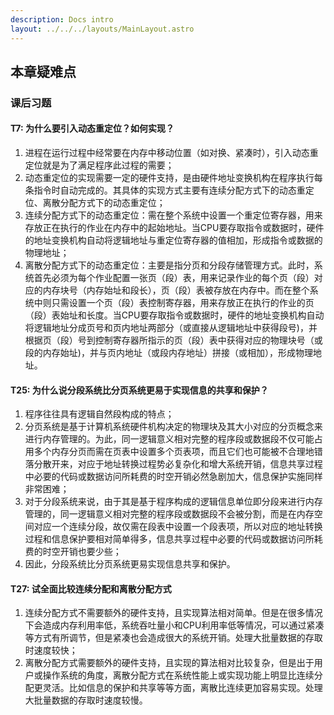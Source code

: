 ```yaml
---
description: Docs intro
layout: ../../../layouts/MainLayout.astro
---
```


## 本章疑难点

### 课后习题

#### T7: 为什么要引入动态重定位？如何实现？

1. 进程在运行过程中经常要在内存中移动位置（如对换、紧凑时），引入动态重定位就是为了满足程序此过程的需要；
2. 动态重定位的实现需要一定的硬件支持，是由硬件地址变换机构在程序执行每条指令时自动完成的。其具体的实现方式主要有连续分配方式下的动态重定位、离散分配方式下的动态重定位；
3. 连续分配方式下的动态重定位：需在整个系统中设置一个重定位寄存器，用来存放正在执行的作业在内存中的起始地址。当CPU要存取指令或数据时，硬件的地址变换机构自动将逻辑地址与重定位寄存器的值相加，形成指令或数据的物理地址；
4. 离散分配方式下的动态重定位：主要是指分页和分段存储管理方式。此时，系统首先必须为每个作业配置一张页（段）表，用来记录作业的每个页（段）对应的内存块号（内存始址和段长），页（段）表被存放在内存中。而在整个系统中则只需设置一个页（段）表控制寄存器，用来存放正在执行的作业的页（段）表始址和长度。当CPU要存取指令或数据时，硬件的地址变换机构自动将逻辑地址分成页号和页内地址两部分（或直接从逻辑地址中获得段号)，并根据页（段）号到控制寄存器所指示的页（段）表中获得对应的物理块号（或段的内存始址)，并与页内地址（或段内存地址）拼接（或相加），形成物理地址。

#### T25: 为什么说分段系统比分页系统更易于实现信息的共享和保护？

1. 程序往往具有逻辑自然段构成的特点；
2. 分页系统是基于计算机系统硬件机构决定的物理块及其大小对应的分页概念来进行内存管理的。为此，同一逻辑意义相对完整的程序段或数据段不仅可能占用多个内存分页而需在页表中设置多个页表项，而且它们也可能被不合理地错落分散开来，对应于地址转换过程势必复杂化和增大系统开销，信息共享过程中必要的代码或数据访问所耗费的时空开销必然急剧加大，信息保护实施同样非常困难；
3. 对于分段系统来说，由于其是基于程序构成的逻辑信息单位即分段来进行内存管理的，同一逻辑意义相对完整的程序段或数据段不会被分割，而是在内存空间对应一个连续分段，故仅需在段表中设置一个段表项，所以对应的地址转换过程和信息保护要相对简单得多，信息共享过程中必要的代码或数据访问所耗费的时空开销也要少些；
4. 因此，分段系统比分页系统更易实现信息共享和保护。

#### T27: 试全面比较连续分配和离散分配方式

1. 连续分配方式不需要额外的硬件支持，且实现算法相对简单。但是在很多情况下会造成内存利用率低，系统吞吐量小和CPU利用率低等情况，可以通过紧凑等方式有所调节，但是紧凑也会造成很大的系统开销。处理大批量数据的存取时速度较快；
2. 离散分配方式需要额外的硬件支持，且实现的算法相对比较复杂，但是出于用户或操作系统的角度，离散分配方式在系统性能上或实现功能上明显比连续分配更灵活。比如信息的保护和共享等等方面，离散比连续更加容易实现。处理大批量数据的存取时速度较慢。
